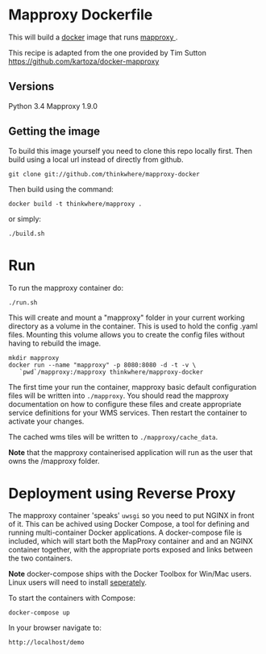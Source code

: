 # Mapproxy Dockerfile

This will build a [docker](http://www.docker/) image that runs [mapproxy
](http://mapproxy.org).  

This recipe is adapted from the one provided by Tim Sutton  https://github.com/kartoza/docker-mapproxy

## Versions

Python 3.4
Mapproxy 1.9.0

## Getting the image

To build this image yourself you need to
clone this repo locally first. Then build using a local url instead of directly from
github.

```
git clone git://github.com/thinkwhere/mapproxy-docker
```
Then build using the command:

```
docker build -t thinkwhere/mapproxy .
```
or simply:
```
./build.sh
```

# Run

To run the mapproxy container do:

```
./run.sh
```

This will create and mount a "mapproxy" folder in your current working directory as a volume
in the container.  This is used to hold the config .yaml files.  Mounting this volume
allows you to create the config files without having to rebuild the image.

```
mkdir mapproxy
docker run --name "mapproxy" -p 8080:8080 -d -t -v \
   `pwd`/mapproxy:/mapproxy thinkwhere/mapproxy-docker
```

The first time your run the container, mapproxy basic default configuration
files will be written into ``./mapproxy``. You should read the mapproxy documentation
on how to configure these files and create appropriate service definitions for
your WMS services. Then restart the container to activate your changes.

The cached wms tiles will be written to ``./mapproxy/cache_data``.

**Note** that the mapproxy containerised application will run as the user that
owns the /mapproxy folder.

# Deployment using Reverse Proxy

The mapproxy container 'speaks' ``uwsgi`` so you need to put NGINX in front of it.
This can be achived using Docker Compose, a tool for defining and running multi-container
Docker applications.
A docker-compose file is included, which will start both the MapProxy container and
and an NGINX container together, with the appropriate ports exposed and links between
the two containers.

**Note** docker-compose ships with the Docker Toolbox for Win/Mac users. Linux users will
need to install [seperately](https://docs.docker.com/compose/install/).

To start the containers with Compose:

```
docker-compose up
```

In your browser navigate to:
```
http://localhost/demo
```
